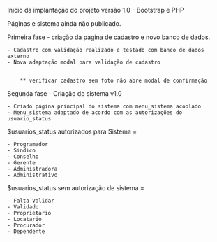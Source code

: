 Inicio da implantação do projeto versão 1.0 - Bootstrap e PHP 

Páginas e sistema ainda não publicado. 

Primeira fase - criação da pagina de cadastro e novo banco de dados.

	- Cadastro com validação realizado e testado com banco de dados externo
	- Nova adaptação modal para validação de cadastro
	  

		** verificar cadastro sem foto não abre modal de confirmação 

Segunda fase - Criação do sistema v1.0 

	- Criado página principal do sistema com menu_sistema acoplado
	- Menu_sistema adaptado de acordo com as autorizações do usuario_status

$usuarios_status autorizados para Sistema = 

	- Programador
	- Sindico 
	- Conselho 
	- Gerente
	- Administradora
	- Administrativo 

$usuarios_status sem autorização de sistema = 

	- Falta Validar 
	- Validado
	- Proprietario
	- Locatario 
	- Procurador 
	- Dependente
